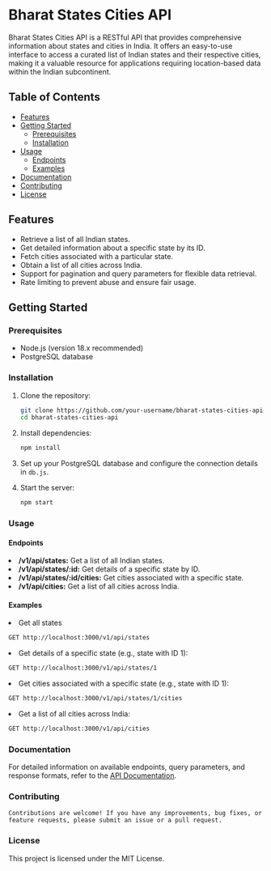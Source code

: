 # Bharat States Cities API

Bharat States Cities API is a RESTful API that provides comprehensive information about states and cities in India. It offers an easy-to-use interface to access a curated list of Indian states and their respective cities, making it a valuable resource for applications requiring location-based data within the Indian subcontinent.

## Table of Contents

- [Features](#features)
- [Getting Started](#getting-started)
  - [Prerequisites](#prerequisites)
  - [Installation](#installation)
- [Usage](#usage)
  - [Endpoints](#endpoints)
  - [Examples](#examples)
- [Documentation](#documentation)
- [Contributing](#contributing)
- [License](#license)

## Features

- Retrieve a list of all Indian states.
- Get detailed information about a specific state by its ID.
- Fetch cities associated with a particular state.
- Obtain a list of all cities across India.
- Support for pagination and query parameters for flexible data retrieval.
- Rate limiting to prevent abuse and ensure fair usage.

## Getting Started

### Prerequisites

- Node.js (version 18.x recommended)
- PostgreSQL database

### Installation

1. Clone the repository:

   ```bash
   git clone https://github.com/your-username/bharat-states-cities-api.git
   cd bharat-states-cities-api
   ```

2. Install dependencies:
   ```bash
   npm install
   ```
3. Set up your PostgreSQL database and configure the connection details in `db.js`.
4. Start the server:
   ```bash
   npm start
   ```

### Usage

#### Endpoints

<li>
<b>/v1/api/states:</b> Get a list of all Indian states.
</li>
<li>
<b>/v1/api/states/:id:</b> Get details of a specific state by ID.</li>

<li>
<b>/v1/api/states/:id/cities:</b> Get cities associated with a specific state.</li>
<li>
<b>/v1/api/cities:</b> Get a list of all cities across India.</li>

#### Examples

<li>Get all states</li>

```bash
GET http://localhost:3000/v1/api/states
```

<li>Get details of a specific state (e.g., state with ID 1):</li>

```bash
GET http://localhost:3000/v1/api/states/1
```

<li>Get cities associated with a specific state (e.g., state with ID 1):</li>

```bash
GET http://localhost:3000/v1/api/states/1/cities
```

<li>Get a list of all cities across India:</li>

```bash
GET http://localhost:3000/v1/api/cities
```

### Documentation
For detailed information on available endpoints, query parameters, and response formats, refer to the [API Documentation](http://localhost:3000/).
### Contributing

`Contributions are welcome! If you have any improvements, bug fixes, or feature requests, please submit an issue or a pull request.`

### License
This project is licensed under the MIT License.


